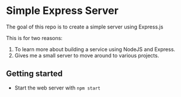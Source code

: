 # Simple Express Server

The goal of this repo is to create a simple server using Express.js

This is for two reasons:

1. To learn more about building a service using NodeJS and Express.
2. Gives me a small server to move around to various projects.

## Getting started

- Start the web server with `npm start`

